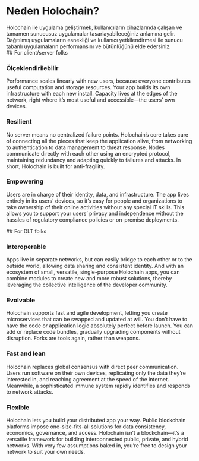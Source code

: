 # Neden Holochain?

<div class="coreconcepts-intro" markdown=1>
Holochain ile uygulama geliştirmek, kullanıcıların cihazlarında çalışan ve tamamen sunucusuz uygulamalar tasarlayabileceğiniz anlamına gelir. Dağıtılmış uygulamaların esnekliği ve kullanıcı yetkilendirmesi ile sunucu tabanlı uygulamaların performansını ve bütünlüğünü elde edersiniz.
</div>

<div class="heading-tile" style="background-image:url(../img/tile-1.jpg);" markdown=1>
## For client/server folks
</div>

### Ölçeklendirilebilir

Performance scales linearly with new users, because everyone contributes useful computation and storage resources. Your app builds its own infrastructure with each new install. Capacity lives at the edges of the network, right where it’s most useful and accessible—the users’ own devices.

### Resilient

No server means no centralized failure points. Holochain’s core takes care of connecting all the pieces that keep the application alive, from networking to authentication to data management to threat response. Nodes communicate directly with each other using an encrypted protocol, maintaining redundancy and adapting quickly to failures and attacks. In short, Holochain is built for anti-fragility.

### Empowering

Users are in charge of their identity, data, and infrastructure. The app lives entirely in its users’ devices, so it’s easy for people and organizations to take ownership of their online activities without any special IT skills. This allows you to support your users’ privacy and independence without the hassles of regulatory compliance policies or on-premise deployments.


<div class="heading-tile" style="background-image:url(../img/tile-2.jpg);" markdown=1>
## For DLT folks
</div>

### Interoperable

Apps live in separate networks, but can easily bridge to each other or to the outside world, allowing data sharing and consistent identity. And with an ecosystem of small, versatile, single-purpose Holochain apps, you can combine modules to create new and more robust solutions, thereby leveraging the collective intelligence of the developer community.

### Evolvable

Holochain supports fast and agile development, letting you create microservices that can be swapped and updated at will. You don’t have to have the code or application logic absolutely perfect before launch. You can add or replace code bundles, gradually upgrading components without disruption. Forks are tools again, rather than weapons.

### Fast and lean

Holochain replaces global consensus with direct peer communication. Users run software on their own devices, replicating only the data they’re interested in, and reaching agreement at the speed of the internet. Meanwhile, a sophisticated immune system rapidly identifies and responds to network attacks.

### Flexible

Holochain lets you build your distributed app your way. Public blockchain platforms impose one-size-fits-all solutions for data consistency, economics, governance, and access. Holochain isn’t a blockchain—it’s a versatile framework for building interconnected public, private, and hybrid networks. With very few assumptions baked in, you’re free to design your network to suit your own needs.
